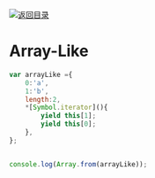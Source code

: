 [![返回目录](https://parg.co/USw)](https://parg.co/bxN) 

# Array-Like

```js
var arrayLike ={
    0:'a',
    1:'b',
    length:2,
    *[Symbol.iterator](){
        yield this[1];
        yield this[0];
    },
};


console.log(Array.from(arrayLike));
```